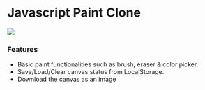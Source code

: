 # Javascript Paint Clone

![](https://i.imgur.com/HV3zXQc.gif)

### Features
- Basic paint functionalities such as brush, eraser & color picker.
- Save/Load/Clear canvas status from LocalStorage.
- Download the canvas as an image
 
